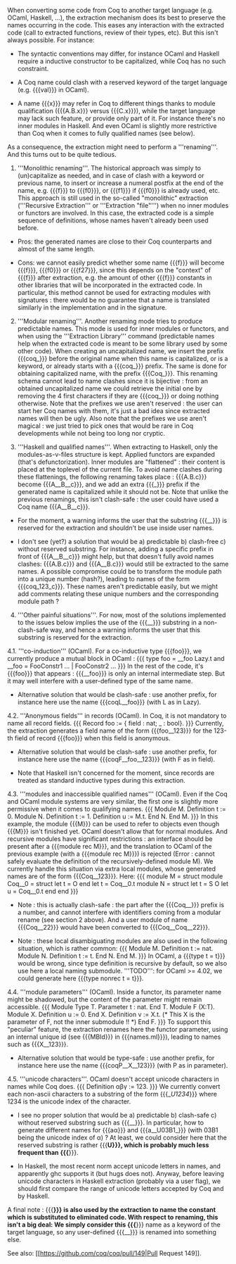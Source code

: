 When converting some code from Coq to another target language (e.g. OCaml, Haskell, ...), the extraction mechanism does its best to preserve the names occurring in the code. This eases any interaction with the extracted code (call to extracted functions, review of their types, etc). But this isn't always possible. For instance:

 * The syntactic conventions may differ, for instance OCaml and Haskell require a inductive constructor to be capitalized, while Coq has no such constraint.

 * A Coq name could clash with a reserved keyword of the target language (e.g. {{{val}}} in OCaml).

 * A name {{{x}}} may refer in Coq to different things thanks to module qualification ({{{A.B.x}}} versus {{{C.x}}}), while the target language may lack such feature, or provide only part of it. For instance there's no inner modules in Haskell. And even OCaml is slightly more restrictive than Coq when it comes to fully qualified names (see below).

As a consequence, the extraction might need to perform a '''renaming'''. And this turns out to be quite tedious.

 1. '''Monolithic renaming'''. The historical approach was simply to (un)capitalize as needed, and in case of clash with a keyword or previous name, to insert or increase a numeral postfix at the end of the name, e.g. {{{f}}} to {{{f0}}}, or {{{f1}}} if {{{f0}}} is already used, etc. This approach is still used in the so-called "monolithic" extraction ('''Recursive Extraction''' or '''Extraction "file"''') when no inner modules or functors are involved. In this case, the extracted code is a simple sequence of definitions, whose names haven't already been used before.

  * Pros: the generated names are close to their Coq counterparts and almost of the same length.

  * Cons: we cannot easily predict whether some name {{{f}}} will become {{{f}}}, {{{f0}}} or {{{f27}}}, since this depends on the "context" of {{{f}}} after extraction, e.g. the amount of other {{{f}}} constants in other libraries that will be incorporated in the extracted code. In particular, this method cannot be used for extracting modules with signatures : there would be no guarantee that a name is translated similarly in the implementation and in the signature. 

 2. '''Modular renaming'''. Another renaming mode tries to produce predictable names. This mode is used for inner modules or functors, and when using the '''Extraction Library''' command (predictable names help when the extracted code is meant to be some library used by some other code).  When creating an uncapitalized name, we insert the prefix {{{coq_}}} before the original name when this name is capitalized, or is a keyword, or already starts with a {{{coq_}}} prefix. The same is done for obtaining capitalized name, with the prefix {{{Coq_}}}.  This renaming schema cannot lead to name clashes since it is bijective : from an obtained uncapitalized name we could retrieve the initial one by removing the 4 first characters if they are {{{coq_}}} or doing nothing otherwise. Note that the prefixes we use aren't reserved : the user can start her Coq names with them, it's just a bad idea since extracted names will then be ugly. Also note that the prefixes we use aren't magical : we just tried to pick ones that would be rare in Coq developments while not being too long nor cryptic. 

 3. '''Haskell and qualified names'''. When extracting to Haskell, only the modules-as-v-files structure is kept. Applied functors are expanded (that's defunctorization). Inner modules are "flattened" : their content is placed at the toplevel of the current file. To avoid name clashes during these flattenings, the following renaming takes place : {{{A.B.c}}} become {{{A__B__c}}}, and we add an extra {{{_}}} prefix if the generated name is capitalized while it should not be. Note that unlike the previous renamings, this isn't clash-safe : the user could have used a Coq name {{{A__B__c}}}.

  * For the moment, a warning informs the user that the substring {{{__}}} is reserved for the extraction and shouldn't be use inside user names.

  * I don't see (yet?) a solution that would be a) predictable b) clash-free c) without reserved substring. For instance, adding a specific prefix in front of {{{A__B__c}}} might help, but that doesn't fully avoid names clashes: {{{A.B.c}}} and {{{A__B.c}}} would still be extracted to the same names. A possible compromise could be to transform the module path into a unique number (hash?), leading to names of the form {{{coq_123_c}}}. These names aren't predictable easily, but we might add comments relating these unique numbers and the corresponding module path ? 

 4. '''Other painful situations'''. For now, most of the solutions implemented to the issues below implies the use of the {{{__}}} substring in a non-clash-safe way, and hence a warning informs the user that this substring is reserved for the extraction.

 4.1. '''co-induction''' (OCaml). For a co-inductive type {{{foo}}}, we currently produce a mutual block in OCaml :
  {{{
type foo = __foo Lazy.t and __foo = FooConstr1 ... | FooConstr2 ...
  }}}
  In the rest of the code, it's {{{foo}}} that appears : {{{__foo}}} is only an internal intermediate step. But it may well interfere with a user-defined type of the same name.

  * Alternative solution that would be clash-safe : use another prefix, for instance here use the name {{{coqL__foo}}} (with L as in Lazy). 

 4.2. '''Anonymous fields''' in records (OCaml). In Coq, it is not mandatory to name all record fields.
  {{{
Record foo := { field : nat; _ : bool}.
  }}}
  Currently, the extraction generates a field name of the form {{{foo__123}}} for the 123-th field of record {{{foo}}} when this field is anonymous.

  * Alternative solution that would be clash-safe : use another prefix, for instance here use the name {{{coqF__foo__123}}} (with F as in field).

  * Note that Haskell isn't concerned for the moment, since records are treated as standard inductive types during this extraction.

 4.3. '''modules and inaccessible qualified names''' (OCaml). Even if the Coq and OCaml module systems are very similar, the first one is slightly more permissive when it comes to qualifying names.
  {{{
Module M.
 Definition t := 0.
 Module N.
  Definition t := 1.
  Definition u := M.t.
 End N.
End M.
  }}}
  In this example, the module {{{M}}} can be used to refer to objects even though {{{M}}} isn't finished yet. OCaml doesn't allow that for normal modules. And recursive modules have significant restrictions : an interface should be present after a {{{module rec M}}}, and the translation to OCaml of the previous example (with a {{{module rec M}}}) is rejected (Error : cannot safely evaluate the definition of the recursively-defined module M). We currently handle this situation via extra local modules, whose generated names are of the form {{{Coq__123}}}. Here:
  {{{
module M = struct
 module Coq__0 = struct
  let t = O
 end
 let t = Coq__0.t
 module N = struct
  let t = S O
  let u = Coq__0.t
 end
end
  }}}

  * Note : this is actually clash-safe : the part after the {{{Coq__}}} prefix is a number, and cannot interfere with identifiers coming from a modular rename (see section 2 above). And a user module of name {{{Coq__22}}} would have been converted to {{{Coq__Coq__22}}}.

  * Note : these local disambiguating modules are also used in the following situation, which is rather common:
  {{{
Module M.
 Definition t := nat.
 Module N.
  Definition t := t.
 End N.
End M. 
  }}}
  In OCaml, a {{{type t = t}}} would be wrong, since type definition is recursive by default, so we also use here a local naming submodule. '''TODO''': for OCaml >= 4.02, we could generate here {{{type nonrec t = t}}}.

 4.4. '''module parameters''' (OCaml). Inside a functor, its parameter name might be shadowed, but the content of the parameter might remain accessible.
  {{{
Module Type T. Parameter t : nat. End T.
Module F (X:T).
 Module X. Definition u := 0. End X.
 Definition v := X.t. (* This X is the parameter of F, not the inner submodule !! *)
End F.
  }}}
  To support this "peculiar" feature, the extraction renames here the functor parameter, using an internal unique id (see {{{MBId}}} in {{{names.ml}}}), leading to names such as {{{X__123}}}.

  * Alternative solution that would be type-safe : use another prefix, for instance here use the name {{{coqP__X__123}}} (with P as in parameter).

 4.5. '''unicode characters'''. OCaml doesn't accept unicode characters in names while Coq does.
  {{{
Definition αβγ := 123.
  }}}
  We currently convert each non-ascii characters to a substring of the form {{{__U1234_}}} where 1234 is the unicode index of the character.
  
  * I see no proper solution that would be a) predictable b) clash-safe c) without reserved substring such as {{{__}}}. In particular, how to generate different names for {{{aα}}} and {{{a__U03B1_}}} (with 03B1 being the unicode index of α) ? At least, we could consider here that the reserved substring is rather {{{__U}}}, which is probably much less frequent than {{{__}}}.

  * In Haskell, the most recent norm accept unicode letters in names, and apparently ghc supports it (but hugs does not). Anyway, before leaving unicode characters in Haskell extraction (probably via a user flag), we should first compare the range of unicode letters accepted by Coq and by Haskell.


A final note : {{{__}}} is also used by the extraction to name the constant which is substituted to eliminated code. With respect to renaming, this isn't a big deal: We simply consider this {{{__}}} name as a keyword of the target language, so any user-defined {{{__}}} is renamed into something else.

See also: [[https://github.com/coq/coq/pull/149|Pull Request 149]].
